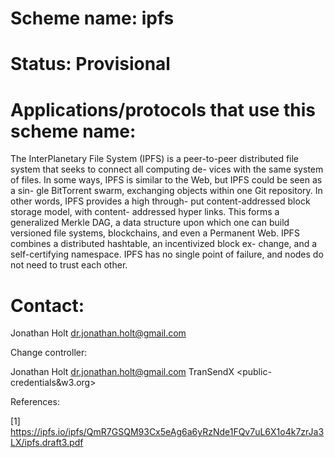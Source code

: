 # Scheme name: ipfs

# Status: Provisional

# Applications/protocols that use this scheme name: 
The InterPlanetary File System (IPFS) is a peer-to-peer distributed file system that seeks to connect all computing de- vices with the same system of files. In some ways, IPFS is similar to the Web, but IPFS could be seen as a sin- gle BitTorrent swarm, exchanging objects within one Git repository. In other words, IPFS provides a high through- put content-addressed block storage model, with content- addressed hyper links. This forms a generalized Merkle DAG, a data structure upon which one can build versioned file systems, blockchains, and even a Permanent Web. IPFS combines a distributed hashtable, an incentivized block ex- change, and a self-certifying namespace. IPFS has no single point of failure, and nodes do not need to trust each other.

# Contact: 
Jonathan Holt <dr.jonathan.holt@gmail.com>

Change controller:

Jonathan Holt <dr.jonathan.holt@gmail.com>
TranSendX <public-credentials&w3.org>

References: 

[1] https://ipfs.io/ipfs/QmR7GSQM93Cx5eAg6a6yRzNde1FQv7uL6X1o4k7zrJa3LX/ipfs.draft3.pdf